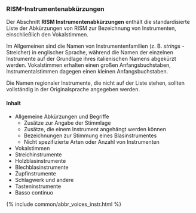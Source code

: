 ### RISM-Instrumentenabkürzungen

Der Abschnitt **RISM Instrumentenabkürzungen** enthält die standardisierte Liste der Abkürzungen von RISM zur Bezeichnung von Instrumenten, einschließlich den Vokalstimmen.

Im Allgemeinen sind die Namen von Instrumentenfamilien (z. B. _strings_ - Streicher) in englischer Sprache, während die Namen der einzelnen Instrumente auf der Grundlage ihres italienischen Namens abgekürzt werden. Vokalstimmen erhalten einen großen Anfangsbuchstaben, Instrumentalstimmen dagegen einen kleinen Anfangsbuchstaben.

Die Namen regionaler Instrumente, die nicht auf der Liste stehen, sollten vollständig in der Originalsprache angegeben werden.

#### Inhalt

- Allgemeine Abkürzungen und Begriffe
  - Zusätze zur Angabe der Stimmlage
  - Zusätze, die einem Instrument angehängt werden können
  - Bezeichnungen zur Stimmung eines Blasinstrumentes
  - Nicht spezifizierte Arten oder Anzahl von Instrumenten
- Vokalstimmen
- Streichinstrumente
- Holzblasinstrumente
- Blechblasinstrumente
- Zupfinstrumente
- Schlagwerk und andere
- Tasteninstrumente
- Basso continuo

{% include common/abbr_voices_instr.html %}